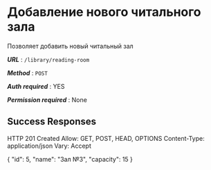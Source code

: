 # Добавление нового читального зала

Позволяет добавить новый читальный зал

***URL*** : `/library/reading-room`

***Method*** : `POST`

***Auth required*** : YES

***Permission required*** : None

## Success Responses

HTTP 201 Created
Allow: GET, POST, HEAD, OPTIONS
Content-Type: application/json
Vary: Accept

{
    "id": 5,
    "name": "Зал №3",
    "capacity": 15
}